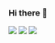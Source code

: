 ### Hi there 👋

<img src="https://img.shields.io/badge/C-A8B9CC?style=flat-square&logo=C&logocolor=white"/>
<img src="https://img.shields.io/badge/C++-00599C?style=flat-square&logo=C++&logocolor=white"/>
<img src="https://img.shields.io/badge/C--239120?style=flat-square&logo=CSharp&logocolor=white"/>

<!--
**ginpa0886/ginpa0886** is a ✨ _special_ ✨ repository because its `README.md` (this file) appears on your GitHub profile.

Here are some ideas to get you started:

- 🔭 I’m currently working on ...
- 🌱 I’m currently learning ...
- 👯 I’m looking to collaborate on ...
- 🤔 I’m looking for help with ...
- 💬 Ask me about ...
- 📫 How to reach me: ...
- 😄 Pronouns: ...
- ⚡ Fun fact: ...
-->
